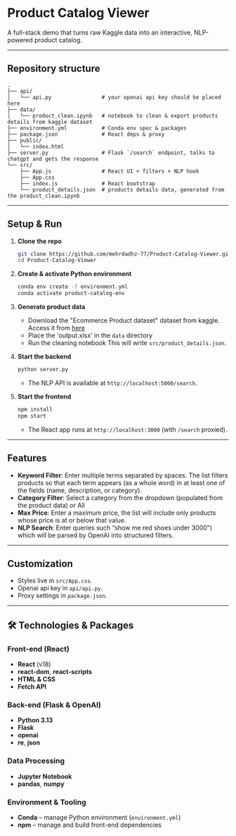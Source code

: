 # Product Catalog Viewer

A full-stack demo that turns raw Kaggle data into an interactive, NLP-powered product catalog.

---

## Repository structure

```
.
├── api/
│   └── api.py                # your openai api key should be placed here 
├── data/
│   └── product_clean.ipynb   # notebook to clean & export products details from kaggle dataset
├── environment.yml           # Conda env spec & packages
├── package.json              # React deps & proxy
├── public/
│   └── index.html
├── server.py                 # Flask `/search` endpoint, talks to chatgpt and gets the response 
└── src/
    ├── App.js                # React UI + filters + NLP hook
    ├── App.css
    ├── index.js              # React bootstrap
    └── product_details.json  # products details data, generated from the product_clean.ipynb
```

---

## Setup & Run

1. **Clone the repo**  
   ```bash
   git clone https://github.com/mehrdadhz-77/Product-Catalog-Viewer.git
   cd Product-Catalog-Viewer
   ```

2. **Create & activate Python environment**  
   ```bash
   conda env create -f environment.yml
   conda activate product-catalog-env
   ```

3. **Generate product data**  
   - Download the "Ecommerce Product dataset" dataset from kaggle. Access it from [here](https://www.kaggle.com/datasets/aaditshukla/flipkart-fasion-products-dataset?resource=download)
   - Place the 'output.xlsx' in the `data` directory 
   - Run the cleaning notebook
   This will write `src/product_details.json`.

4. **Start the backend**  
   ```bash
   python server.py
   ```
   - The NLP API is available at `http://localhost:5000/search`.

5. **Start the frontend**  
   ```bash
   npm install
   npm start
   ```
   - The React app runs at `http://localhost:3000` (with `/search` proxied).
---

## Features

- **Keyword Filter**: Enter multiple terms separated by spaces. The list filters products so that each term appears (as a whole word) in at least one of the fields (name, description, or category).
- **Category Filter**: Select a category from the dropdown (populated from the product data) or All
- **Max Price**: Enter a maximum price, the list will include only products whose price is at or below that value.
- **NLP Search**: Enter queries such “show me red shoes under 3000”) which will be parsed by OpenAI into structured filters.

---

## Customization

- Styles live in `src/App.css`.  
- Openai api key in `api/api.py`.  
- Proxy settings in `package.json`.

---
## 🛠️ Technologies & Packages

### Front-end (React)
- **React** (v18)  
- **react-dom**, **react-scripts**  
- **HTML & CSS** 
- **Fetch API**

### Back-end (Flask & OpenAI)
- **Python 3.13**  
- **Flask** 
- **openai**
- **re**, **json**

### Data Processing
- **Jupyter Notebook**
- **pandas**, **numpy**

### Environment & Tooling
- **Conda** – manage Python environment (`environment.yml`)  
- **npm** – manage and build front-end dependencies    
